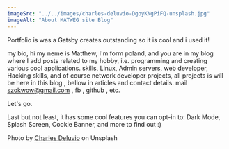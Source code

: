```yaml
---
imageSrc: "../../images/charles-deluvio-DgoyKNgPiFQ-unsplash.jpg"
imageAlt: "About MATWEG site Blog"
---
```


Portfolio  is was a Gatsby creates outstanding so it is cool and i used it!

my bio, hi my neme is Matthew, I'm form poland, and you are in my blog where I add posts related to my hobby, i.e. programming and creating various cool applications.
skills, Linux, Admin servers, web developer, Hacking skills, and of course network developer
projects, all projects is will be here in this blog , bellow in articles
and contact details. mail szokwow@gmail.com , fb , github , etc.

Let's go.

Last but not least, it has some cool features you can opt-in to: Dark Mode, Splash Screen, Cookie Banner, and more to find out :)

Photo by <a href="https://unsplash.com/@charlesdeluvio?utm_source=unsplash&utm_medium=referral&utm_content=creditCopyText" target="_blank" rel="nofollow noopener noreferrer" aria-label="External Link"><u>Charles Deluvio</u></a> on Unsplash
